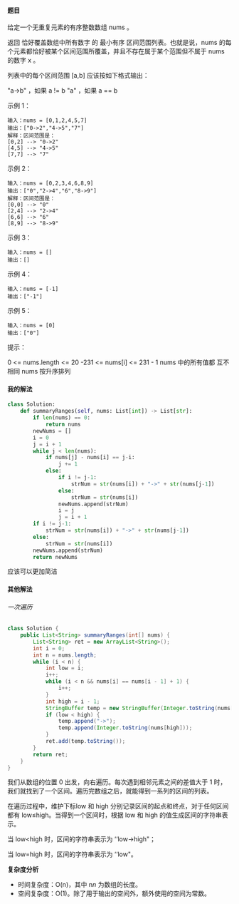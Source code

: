 #### 题目

给定一个无重复元素的有序整数数组 nums 。

返回 恰好覆盖数组中所有数字 的 最小有序 区间范围列表。也就是说，nums 的每个元素都恰好被某个区间范围所覆盖，并且不存在属于某个范围但不属于 nums 的数字 x 。

列表中的每个区间范围 [a,b] 应该按如下格式输出：

"a->b" ，如果 a != b
"a" ，如果 a == b


示例 1：

```
输入：nums = [0,1,2,4,5,7]
输出：["0->2","4->5","7"]
解释：区间范围是：
[0,2] --> "0->2"
[4,5] --> "4->5"
[7,7] --> "7"
```


示例 2：

```
输入：nums = [0,2,3,4,6,8,9]
输出：["0","2->4","6","8->9"]
解释：区间范围是：
[0,0] --> "0"
[2,4] --> "2->4"
[6,6] --> "6"
[8,9] --> "8->9"
```


示例 3：

```
输入：nums = []
输出：[]
```


示例 4：

```
输入：nums = [-1]
输出：["-1"]
```


示例 5：

```
输入：nums = [0]
输出：["0"]
```


提示：

0 <= nums.length <= 20
-231 <= nums[i] <= 231 - 1
nums 中的所有值都 互不相同
nums 按升序排列

#### 我的解法

```python
class Solution:
    def summaryRanges(self, nums: List[int]) -> List[str]:
        if len(nums) == 0:
            return nums
        newNums = []
        i = 0
        j = i + 1
        while j < len(nums):
            if nums[j] - nums[i] == j-i:
                j += 1
            else:
                if i != j-1:
                    strNum = str(nums[i]) + "->" + str(nums[j-1])
                else:
                    strNum = str(nums[i])
                newNums.append(strNum)
                i = j
                j = i + 1
        if i != j-1:
            strNum = str(nums[i]) + "->" + str(nums[j-1])
        else:
            strNum = str(nums[i])
        newNums.append(strNum)
        return newNums
```

应该可以更加简洁

#### 其他解法

###### 一次遍历

```java
class Solution {
    public List<String> summaryRanges(int[] nums) {
        List<String> ret = new ArrayList<String>();
        int i = 0;
        int n = nums.length;
        while (i < n) {
            int low = i;
            i++;
            while (i < n && nums[i] == nums[i - 1] + 1) {
                i++;
            }
            int high = i - 1;
            StringBuffer temp = new StringBuffer(Integer.toString(nums[low]));
            if (low < high) {
                temp.append("->");
                temp.append(Integer.toString(nums[high]));
            }
            ret.add(temp.toString());
        }
        return ret;
    }
}
```

我们从数组的位置 0 出发，向右遍历。每次遇到相邻元素之间的差值大于 1 时，我们就找到了一个区间。遍历完数组之后，就能得到一系列的区间的列表。

在遍历过程中，维护下标low 和 high 分别记录区间的起点和终点，对于任何区间都有 low≤high。当得到一个区间时，根据 low 和 high 的值生成区间的字符串表示。

当 low<high 时，区间的字符串表示为 ‘‘low→high"；

当 low=high 时，区间的字符串表示为 ‘‘low"。

**复杂度分析**

- 时间复杂度：O(n)，其中 n*n* 为数组的长度。
- 空间复杂度：O(1)。除了用于输出的空间外，额外使用的空间为常数。